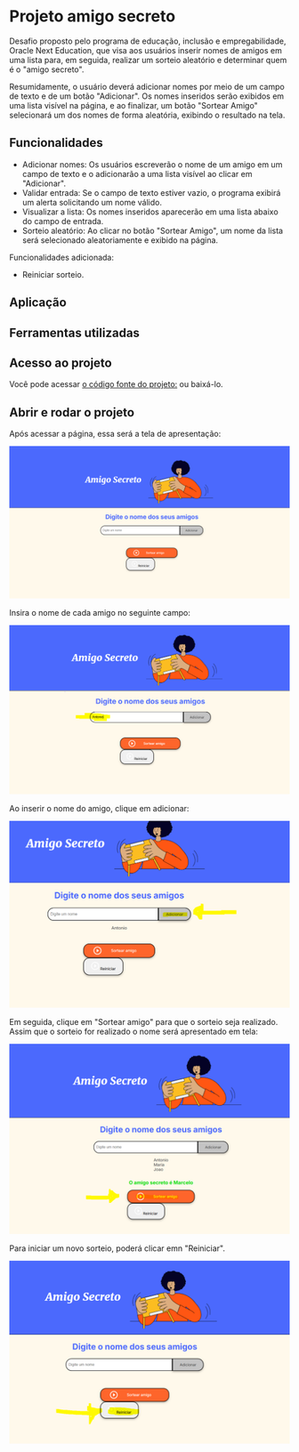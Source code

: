 # Projeto amigo secreto

Desafio proposto pelo  programa de educação, inclusão e empregabilidade, Oracle Next Education, que visa aos usuários inserir nomes de amigos em uma lista para, em seguida, realizar um sorteio aleatório e determinar quem é o "amigo secreto".

Resumidamente, o usuário deverá adicionar nomes por meio de um campo de texto e de um botão "Adicionar". Os nomes inseridos serão exibidos em uma lista visível na página, e ao finalizar, um botão "Sortear Amigo" selecionará um dos nomes de forma aleatória, exibindo o resultado na tela.






## Funcionalidades

- Adicionar nomes: Os usuários escreverão o nome de um amigo em um campo de texto e o adicionarão a uma lista visível ao clicar em "Adicionar".
- Validar entrada: Se o campo de texto estiver vazio, o programa exibirá um alerta solicitando um nome válido.
- Visualizar a lista: Os nomes inseridos aparecerão em uma lista abaixo do campo de entrada.
- Sorteio aleatório: Ao clicar no botão "Sortear Amigo", um nome da lista será selecionado aleatoriamente e exibido na página.

Funcionalidades adicionada:

- Reiniciar sorteio.










## Aplicação
## Ferramentas utilizadas
## Acesso ao projeto

Você pode acessar [o código fonte do projeto:](https://github.com/yuriletras/jogo-do-numero-secreto.git) ou baixá-lo.


## Abrir e rodar o projeto

Após acessar a página, essa será a tela de apresentação:

<img src="https://github.com/yuriletras/jogo-do-numero-secreto/blob/main/img/amigosecreto.PNG" alt="img1">

Insira o nome de cada amigo no seguinte campo: 

<img src="https://github.com/yuriletras/jogo-do-numero-secreto/blob/main/img/amigosecreto2.PNG" alt="img2">

Ao inserir o nome do amigo, clique em adicionar:

<img src="https://github.com/yuriletras/jogo-do-numero-secreto/blob/main/img/amigosecreto3.PNG" alt="img3">

Em seguida, clique em "Sortear amigo" para que o sorteio seja realizado. Assim que o sorteio for realizado o nome será apresentado em tela:

<img src="https://github.com/yuriletras/jogo-do-numero-secreto/blob/main/img/amigosecreto4.PNG" alt="img4">

Para iniciar um novo sorteio, poderá clicar emn "Reiniciar".

<img src="https://github.com/yuriletras/jogo-do-numero-secreto/blob/main/img/amigosecreto5.PNG" alt="img5">
